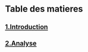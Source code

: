 # Table des matieres

[<h2>1.Introduction</h2>](./1-introduction.md)
[<h2>2.Analyse<h2>](./2-analyse.md)